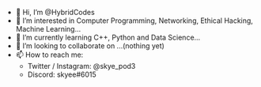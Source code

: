 - 👋 Hi, I’m @HybridCodes
- 👀 I’m interested in Computer Programming, Networking, Ethical Hacking, Machine Learning...
- 🌱 I’m currently learning C++, Python and Data Science...
- 💞️ I’m looking to collaborate on ...(nothing yet)
- 📫 How to reach me:
    - Twitter / Instagram: @skye_pod3
    - Discord: skyee#6015

<!---
HybridCodes/HybridCodes is a ✨ special ✨ repository because its `README.md` (this file) appears on your GitHub profile.
You can click the Preview link to take a look at your changes.
--->
